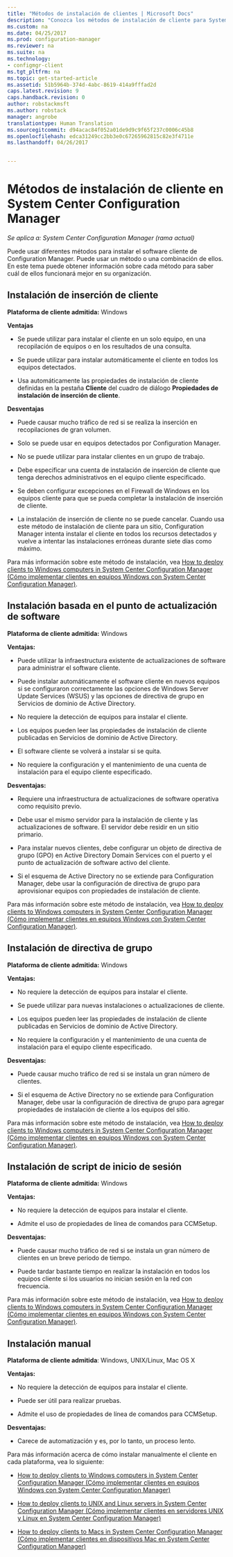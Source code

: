 ```yaml
---
title: "Métodos de instalación de clientes | Microsoft Docs"
description: "Conozca los métodos de instalación de cliente para System Center Configuration Manager."
ms.custom: na
ms.date: 04/25/2017
ms.prod: configuration-manager
ms.reviewer: na
ms.suite: na
ms.technology:
- configmgr-client
ms.tgt_pltfrm: na
ms.topic: get-started-article
ms.assetid: 51b5964b-374d-4abc-8619-414a9fffad2d
caps.latest.revision: 9
caps.handback.revision: 0
author: robstackmsft
ms.author: robstack
manager: angrobe
translationtype: Human Translation
ms.sourcegitcommit: d94acac84f052a01de9d9c9f65f237c0006c45b8
ms.openlocfilehash: edca31249cc2bb3e0c67265962815c82e3f4711e
ms.lasthandoff: 04/26/2017


---
```

# <a name="client-installation-methods-in-system-center-configuration-manager"></a>Métodos de instalación de cliente en System Center Configuration Manager

*Se aplica a: System Center Configuration Manager (rama actual)*

Puede usar diferentes métodos para instalar el software cliente de Configuration Manager. Puede usar un método o una combinación de ellos. En este tema puede obtener información sobre cada método para saber cuál de ellos funcionará mejor en su organización.  

## <a name="client-push-installation"></a>Instalación de inserción de cliente  

 **Plataforma de cliente admitida:** Windows  

 **Ventajas**  

-   Se puede utilizar para instalar el cliente en un solo equipo, en una recopilación de equipos o en los resultados de una consulta.  

-   Se puede utilizar para instalar automáticamente el cliente en todos los equipos detectados.  

-   Usa automáticamente las propiedades de instalación de cliente definidas en la pestaña **Cliente** del cuadro de diálogo **Propiedades de instalación de inserción de cliente**.  

 **Desventajas**  

-   Puede causar mucho tráfico de red si se realiza la inserción en recopilaciones de gran volumen.  

-   Solo se puede usar en equipos detectados por Configuration Manager.  

-   No se puede utilizar para instalar clientes en un grupo de trabajo.  

-   Debe especificar una cuenta de instalación de inserción de cliente que tenga derechos administrativos en el equipo cliente especificado.  

-   Se deben configurar excepciones en el Firewall de Windows en los equipos cliente para que se pueda completar la instalación de inserción de cliente.  

-   La instalación de inserción de cliente no se puede cancelar. Cuando usa este método de instalación de cliente para un sitio, Configuration Manager intenta instalar el cliente en todos los recursos detectados y vuelve a intentar las instalaciones erróneas durante siete días como máximo.  

 Para más información sobre este método de instalación, vea [How to deploy clients to Windows computers in System Center Configuration Manager (Cómo implementar clientes en equipos Windows con System Center Configuration Manager)](../../../../core/clients/deploy/deploy-clients-to-windows-computers.md).  

## <a name="software-update-point-based-installation"></a>Instalación basada en el punto de actualización de software  
 **Plataforma de cliente admitida:** Windows  

 **Ventajas:**  

-   Puede utilizar la infraestructura existente de actualizaciones de software para administrar el software cliente.  

-   Puede instalar automáticamente el software cliente en nuevos equipos si se configuraron correctamente las opciones de Windows Server Update Services (WSUS) y las opciones de directiva de grupo en Servicios de dominio de Active Directory.  

-   No requiere la detección de equipos para instalar el cliente.  

-   Los equipos pueden leer las propiedades de instalación de cliente publicadas en Servicios de dominio de Active Directory.  

-   El software cliente se volverá a instalar si se quita.  

-   No requiere la configuración y el mantenimiento de una cuenta de instalación para el equipo cliente especificado.  

 **Desventajas:**  

-   Requiere una infraestructura de actualizaciones de software operativa como requisito previo.  

-   Debe usar el mismo servidor para la instalación de cliente y las actualizaciones de software. El servidor debe residir en un sitio primario.  

-   Para instalar nuevos clientes, debe configurar un objeto de directiva de grupo (GPO) en Active Directory Domain Services con el puerto y el punto de actualización de software activo del cliente.  

-   Si el esquema de Active Directory no se extiende para Configuration Manager, debe usar la configuración de directiva de grupo para aprovisionar equipos con propiedades de instalación de cliente.  

 Para más información sobre este método de instalación, vea [How to deploy clients to Windows computers in System Center Configuration Manager (Cómo implementar clientes en equipos Windows con System Center Configuration Manager)](../../../../core/clients/deploy/deploy-clients-to-windows-computers.md).  

## <a name="group-policy-installation"></a>Instalación de directiva de grupo  
 **Plataforma de cliente admitida:** Windows  

 **Ventajas:**  

-   No requiere la detección de equipos para instalar el cliente.  

-   Se puede utilizar para nuevas instalaciones o actualizaciones de cliente.  

-   Los equipos pueden leer las propiedades de instalación de cliente publicadas en Servicios de dominio de Active Directory.  

-   No requiere la configuración y el mantenimiento de una cuenta de instalación para el equipo cliente especificado.  

 **Desventajas:**  

-   Puede causar mucho tráfico de red si se instala un gran número de clientes.  

-   Si el esquema de Active Directory no se extiende para Configuration Manager, debe usar la configuración de directiva de grupo para agregar propiedades de instalación de cliente a los equipos del sitio.  

 Para más información sobre este método de instalación, vea [How to deploy clients to Windows computers in System Center Configuration Manager (Cómo implementar clientes en equipos Windows con System Center Configuration Manager)](../../../../core/clients/deploy/deploy-clients-to-windows-computers.md).  

## <a name="logon-script-installation"></a>Instalación de script de inicio de sesión  
 **Plataforma de cliente admitida:** Windows  

 **Ventajas:**  

-   No requiere la detección de equipos para instalar el cliente.  

-   Admite el uso de propiedades de línea de comandos para CCMSetup.  

 **Desventajas:**  

-   Puede causar mucho tráfico de red si se instala un gran número de clientes en un breve periodo de tiempo.  

-   Puede tardar bastante tiempo en realizar la instalación en todos los equipos cliente si los usuarios no inician sesión en la red con frecuencia.  

 Para más información sobre este método de instalación, vea [How to deploy clients to Windows computers in System Center Configuration Manager (Cómo implementar clientes en equipos Windows con System Center Configuration Manager)](../../../../core/clients/deploy/deploy-clients-to-windows-computers.md).  

## <a name="manual-installation"></a>Instalación manual  
 **Plataforma de cliente admitida**: Windows, UNIX/Linux, Mac OS X  

 **Ventajas:**  

-   No requiere la detección de equipos para instalar el cliente.  

-   Puede ser útil para realizar pruebas.  

-   Admite el uso de propiedades de línea de comandos para CCMSetup.  

 **Desventajas:**  

-   Carece de automatización y es, por lo tanto, un proceso lento.  

 Para más información acerca de cómo instalar manualmente el cliente en cada plataforma, vea lo siguiente:  

-   [How to deploy clients to Windows computers in System Center Configuration Manager (Cómo implementar clientes en equipos Windows con System Center Configuration Manager)](../../../../core/clients/deploy/deploy-clients-to-windows-computers.md)  

-   [How to deploy clients to UNIX and Linux servers in System Center Configuration Manager (Cómo implementar clientes en servidores UNIX y Linux en System Center Configuration Manager)](../../../../core/clients/deploy/deploy-clients-to-unix-and-linux-servers.md)  

-   [How to deploy clients to Macs in System Center Configuration Manager (Cómo implementar clientes en dispositivos Mac en System Center Configuration Manager)](../../../../core/clients/deploy/deploy-clients-to-macs.md)  

